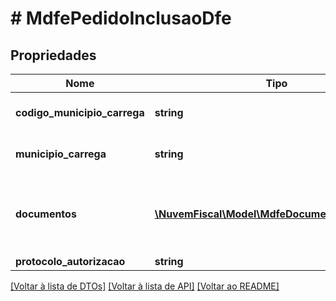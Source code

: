 # # MdfePedidoInclusaoDfe

## Propriedades

Nome | Tipo | Descrição | Comentários
------------ | ------------- | ------------- | -------------
**codigo_municipio_carrega** | **string** | Código do Município de carregamento. | [optional]
**municipio_carrega** | **string** | Nome do Município de carregamento. | [optional]
**documentos** | [**\NuvemFiscal\Model\MdfeDocumentoVinculado[]**](MdfeDocumentoVinculado.md) | Informações dos documentos fiscais vinculados ao manifesto. | [optional]
**protocolo_autorizacao** | **string** |  | [optional]

[[Voltar à lista de DTOs]](../../README.md#models) [[Voltar à lista de API]](../../README.md#endpoints) [[Voltar ao README]](../../README.md)
